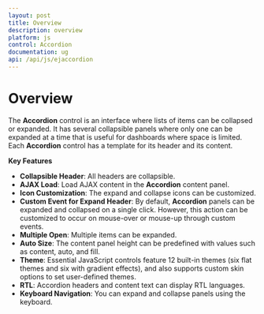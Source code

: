 ```yaml
---
layout: post
title: Overview
description: overview
platform: js
control: Accordion 
documentation: ug 
api: /api/js/ejaccordion
---
```


# Overview

The **Accordion** control is an interface where lists of items can be collapsed or expanded. It has several collapsible panels where only one can be expanded at a time that is useful for dashboards where space is limited. Each **Accordion** control has a template for its header and its content.

**Key Features**

* **Collapsible Header**: All headers are collapsible. 
* **AJAX Load**: Load AJAX content in the **Accordion** content panel.
* **Icon Customization**: The expand and collapse icons can be customized.
* **Custom Event for Expand Header**: By default, **Accordion** panels can be expanded and collapsed on a single click. However, this action can be customized to occur on mouse-over or mouse-up through custom events.
* **Multiple Open**: Multiple items can be expanded.
* **Auto Size**: The content panel height can be predefined with values such as content, auto, and fill.
* **Theme**: Essential JavaScript controls feature 12 built-in themes (six flat themes and six with gradient effects), and also supports custom skin options to set user-defined themes.
* **RTL**: Accordion headers and content text can display RTL languages. 
* **Keyboard Navigation**: You can expand and collapse panels using the keyboard. 